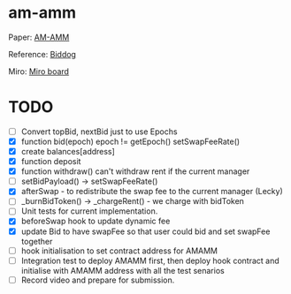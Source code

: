 # am-amm
Paper: [AM-AMM](https://arxiv.org/abs/2403.03367)

Reference:
[Biddog](https://github.com/Bunniapp/biddog/tree/main)

Miro: [Miro board](https://miro.com/app/board/uXjVKDNc1nI=/)

# TODO

- [ ] Convert topBid, nextBid just to use Epochs
- [x] function bid(epoch) epoch != getEpoch() setSwapFeeRate()
- [x] create balances[address]
- [x] function deposit
- [x] function withdraw() can't withdraw rent if the current manager
- [ ] setBidPayload() -> setSwapFeeRate()
- [x] afterSwap - to redistribute the swap fee to the current manager (Lecky)
- [ ] _burnBidToken() -> _chargeRent() - we charge with bidToken
- [ ] Unit tests for current implementation.
- [x] beforeSwap hook to update dynamic fee
- [x] update Bid to have swapFee so that user could bid and set swapFee together
- [ ] hook initialisation to set contract address for AMAMM
- [ ] Integration test to deploy AMAMM first, then deploy hook contract and initialise with AMAMM address with all the test senarios
- [ ] Record video and prepare for submission.
